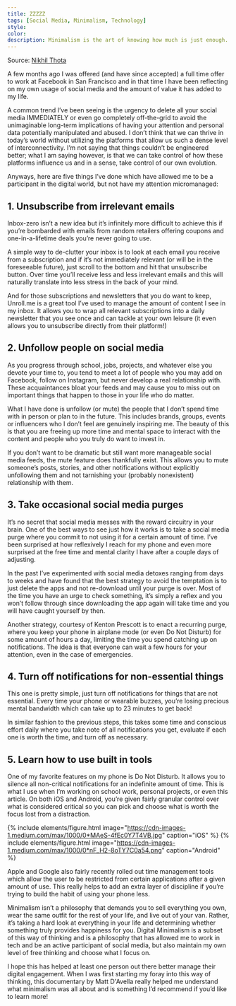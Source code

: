 ```yaml
---
title: ZZZZZ
tags: [Social Media, Minimalism, Technology]
style: 
color: 
description: Minimalism is the art of knowing how much is just enough. Digital minimalism applies this idea to our personal technology. It’s the key to living a focused life in an increasingly noisy world.
---
```


Source: [Nikhil Thota](https://medium.com/@nikhilthota/digital-minimalism-ac083064b4e4)

A few months ago I was offered (and have since accepted) a full time offer to work at Facebook in San Francisco and in that time I have been reflecting on my own usage of social media and the amount of value it has added to my life.

A common trend I’ve been seeing is the urgency to delete all your social media IMMEDIATELY or even go completely off-the-grid to avoid the unimaginable long-term implications of having your attention and personal data potentially manipulated and abused. I don’t think that we can thrive in today’s world without utilizing the platforms that allow us such a dense level of interconnectivity. I’m not saying that things couldn’t be engineered better; what I am saying however, is that we can take control of how these platforms influence us and in a sense, take control of our own evolution.

Anyways, here are five things I’ve done which have allowed me to be a participant in the digital world, but not have my attention micromanaged:

## 1. Unsubscribe from irrelevant emails

Inbox-zero isn’t a new idea but it’s infinitely more difficult to achieve this if you’re bombarded with emails from random retailers offering coupons and one-in-a-lifetime deals you’re never going to use.

A simple way to de-clutter your inbox is to look at each email you receive from a subscription and if it’s not immediately relevant (or will be in the foreseeable future), just scroll to the bottom and hit that unsubscribe button. Over time you’ll receive less and less irrelevant emails and this will naturally translate into less stress in the back of your mind.

And for those subscriptions and newsletters that you do want to keep, Unroll.me is a great tool I’ve used to manage the amount of content I see in my inbox. It allows you to wrap all relevant subscriptions into a daily newsletter that you see once and can tackle at your own leisure (it even allows you to unsubscribe directly from their platform!)

## 2. Unfollow people on social media

As you progress through school, jobs, projects, and whatever else you devote your time to, you tend to meet a lot of people who you may add on Facebook, follow on Instagram, but never develop a real relationship with. These acquaintances bloat your feeds and may cause you to miss out on important things that happen to those in your life who do matter.

What I have done is unfollow (or mute) the people that I don’t spend time with in person or plan to in the future. This includes brands, groups, events or influencers who I don’t feel are genuinely inspiring me. The beauty of this is that you are freeing up more time and mental space to interact with the content and people who you truly do want to invest in.

If you don’t want to be dramatic but still want more manageable social media feeds, the mute feature does thankfully exist. This allows you to mute someone’s posts, stories, and other notifications without explicitly unfollowing them and not tarnishing your (probably nonexistent) relationship with them.

## 3. Take occasional social media purges

It’s no secret that social media messes with the reward circuitry in your brain. One of the best ways to see just how it works is to take a social media purge where you commit to not using it for a certain amount of time. I’ve been surprised at how reflexively I reach for my phone and even more surprised at the free time and mental clarity I have after a couple days of adjusting.

In the past I’ve experimented with social media detoxes ranging from days to weeks and have found that the best strategy to avoid the temptation is to just delete the apps and not re-download until your purge is over. Most of the time you have an urge to check something, it’s simply a reflex and you won’t follow through since downloading the app again will take time and you will have caught yourself by then.

Another strategy, courtesy of Kenton Prescott is to enact a recurring purge, where you keep your phone in airplane mode (or even Do Not Disturb) for some amount of hours a day, limiting the time you spend catching up on notifications. The idea is that everyone can wait a few hours for your attention, even in the case of emergencies.

## 4. Turn off notifications for non-essential things

This one is pretty simple, just turn off notifications for things that are not essential. Every time your phone or wearable buzzes, you’re losing precious mental bandwidth which can take up to 23 minutes to get back!

In similar fashion to the previous steps, this takes some time and conscious effort daily where you take note of all notifications you get, evaluate if each one is worth the time, and turn off as necessary.

## 5. Learn how to use built in tools

One of my favorite features on my phone is Do Not Disturb. It allows you to silence all non-critical notifications for an indefinite amount of time. This is what I use when I’m working on school work, personal projects, or even this article. On both iOS and Android, you’re given fairly granular control over what is considered critical so you can pick and choose what is worth the focus lost from a distraction.

{% include elements/figure.html image="https://cdn-images-1.medium.com/max/1000/0*MAeS-4fEc0Y7T4VB.jpg" caption="iOS" %}
{% include elements/figure.html image="https://cdn-images-1.medium.com/max/1000/0*nF_H2-8oTY7C0a54.png" caption="Android" %}

Apple and Google also fairly recently rolled out time management tools which allow the user to be restricted from certain applications after a given amount of use. This really helps to add an extra layer of discipline if you’re trying to build the habit of using your phone less.

Minimalism isn’t a philosophy that demands you to sell everything you own, wear the same outfit for the rest of your life, and live out of your van. Rather, it’s taking a hard look at everything in your life and determining whether something truly provides happiness for you. Digital Minimalism is a subset of this way of thinking and is a philosophy that has allowed me to work in tech and be an active participant of social media, but also maintain my own level of free thinking and choose what I focus on.

I hope this has helped at least one person out there better manage their digital engagement. When I was first starting my foray into this way of thinking, this documentary by Matt D'Avella really helped me understand what minimalism was all about and is something I’d recommend if you’d like to learn more!